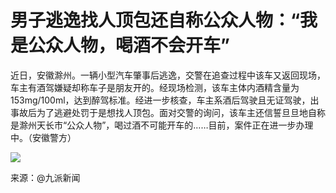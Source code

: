 # 男子逃逸找人顶包还自称公众人物：“我是公众人物，喝酒不会开车”

近日，安徽滁州。一辆小型汽车肇事后逃逸，交警在追查过程中该车又返回现场，车主有酒驾嫌疑却称车子是朋友开的。经现场检测，该车主体内酒精含量为153mg/100ml，达到醉驾标准。经进一步核查，车主系酒后驾驶且无证驾驶，出事故后为了逃避处罚于是想找人顶包。面对交警的询问，该车主还信誓旦旦地自称是滁州天长市“公众人物”，喝过酒不可能开车的……目前，案件正在进一步办理中。（安徽警方）

![](https://inews.gtimg.com/news_bt/OVFTNr39ysXr8WvGmvWSSRiMhvZk7ORCFldmrkMbbhpT0AA/1000)

来源：@九派新闻

